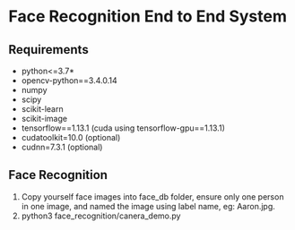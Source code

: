 # Face Recognition End to End System

## Requirements
- python<=3.7*
- opencv-python==3.4.0.14
- numpy
- scipy
- scikit-learn
- scikit-image
- tensorflow==1.13.1 (cuda using tensorflow-gpu==1.13.1) 
- cudatoolkit=10.0 (optional)
- cudnn=7.3.1 (optional)
  
## Face Recognition
1. Copy yourself face images into face_db folder, ensure only one person in one image, and named the image using label name, eg: Aaron.jpg.
2. python3 face_recognition/canera_demo.py

